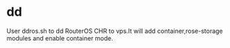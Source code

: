# dd
User ddros.sh to dd RouterOS CHR to vps.It will add container,rose-storage modules and enable container mode.
